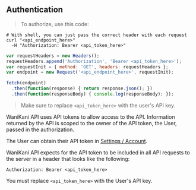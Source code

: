 ## Authentication

> To authorize, use this code:

```shell
# With shell, you can just pass the correct header with each request
curl "<api_endpoint_here>"
  -H "Authorization: Bearer <api_token_here>"
```

```javascript
var requestHeaders = new Headers();
requestHeaders.append('Authorization', 'Bearer <api_token_here>');
var requestInit = { method: 'GET', headers: requestHeaders };
var endpoint = new Request('<api_endpoint_here>', requestInit);

fetch(endpoint)
  .then(function(response) { return response.json(); })
  .then(function(responseBody) { console.log(responseBody); });
```

> Make sure to replace `<api_token_here>` with the user's API key.

WaniKani API uses API tokens to allow access to the API. Information returned by the API is scoped to the owner of the API token, the User, passed in the authorization.

The User can obtain their API token in [Settings / Account](https://www.wanikani.com/settings/account#public-api-key).

WaniKani API expects for the API token to be included in all API requests to the server in a header that looks like the following:

`Authorization: Bearer <api_token_here>`

<aside class="warning">
You must replace <code>&lt;api_token_here&gt;</code> with the User's API key.
</aside>
